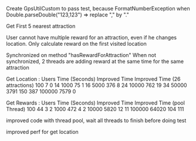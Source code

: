 Create GpsUtilCustom to pass test, because FormatNumberException when Double.parseDouble("123,123") 
    => replace "," by "." 
    
Get First 5 nearest attraction

User cannot have multiple reward for an attraction, even if he changes location.
Only calculate reward on the first visited location

Synchronized on method "hasRewardForAttraction"
When not synchronized, 2 threads are adding reward at the same time for the same attraction

Get Location :
Users	Time (Seconds)	Improved Time   Improved Time (26 attractions)
100	    7	            0               14
1000	75	            1               16
5000	376	            8               24
10000	762	            19              34
50000	3791	        150             387
100000	7579	        0               


Get Rewards : 
Users	Time (Seconds)	Improved Time   Improved Time (pool Thread)
100	    44	            3               2
1000	472	            4               2
10000	5820	        12              11
100000	64020	        104             111


improved code with thread pool, wait all threads to finish before doing test

improved perf for get location